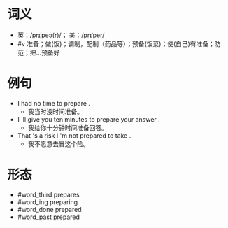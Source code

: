 # 词义
- 英：/prɪˈpeə(r)/； 美：/prɪˈper/
- #v 准备；做(饭)；调制，配制（药品等）；预备(饭菜)；使(自己)有准备；防范；把…预备好
# 例句
- I had no time to prepare .
	- 我当时没时间准备。
- I 'll give you ten minutes to prepare your answer .
	- 我给你十分钟时间准备回答。
- That 's a risk I 'm not prepared to take .
	- 我不愿意去冒这个险。
# 形态
- #word_third prepares
- #word_ing preparing
- #word_done prepared
- #word_past prepared
